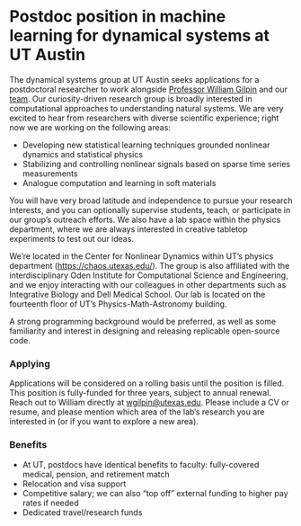 # Postdoc position in machine learning for dynamical systems at UT Austin

The dynamical systems group at UT Austin seeks applications for a postdoctoral researcher to work alongside [Professor William Gilpin](http://www.wgilpin.com/) and our [team](http://www.gilpinlab.github.io). Our curiosity-driven research group is broadly interested in computational approaches to understanding natural systems. We are very excited to hear from researchers with diverse scientific experience; right now we are working on the following areas:

+ Developing new statistical learning techniques grounded nonlinear dynamics and statistical physics
+ Stabilizing and controlling nonlinear signals based on sparse time series measurements
+ Analogue computation and learning in soft materials

You will have very broad latitude and independence to pursue your research interests, and you can optionally supervise students, teach, or participate in our group’s outreach efforts. We also have a lab space within the physics department, where we are always interested in creative tabletop experiments to test out our ideas.

We’re located in the Center for Nonlinear Dynamics within UT’s physics department (https://chaos.utexas.edu/). The group is also affiliated with the interdisciplinary Oden Institute for Computational Science and Engineering, and we enjoy interacting with our colleagues in other departments such as Integrative Biology and Dell Medical School. Our lab is located on the fourteenth floor of UT’s Physics-Math-Astronomy building.

A strong programming background would be preferred, as well as some familiarity and interest in designing and releasing replicable open-source code.


### Applying

Applications will be considered on a rolling basis until the position is filled. This position is fully-funded for three years, subject to annual renewal. Reach out to William directly at wgilpin@utexas.edu. Please include a CV or resume, and please mention which area of the lab’s research you are interested in (or if you want to explore a new area). 

### Benefits

+ At UT, postdocs have identical benefits to faculty: fully-covered medical, pension, and retirement match
+ Relocation and visa support
+ Competitive salary; we can also “top off” external funding to higher pay rates if needed
+ Dedicated travel/research funds